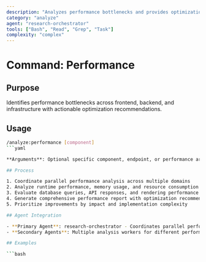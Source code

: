```yaml
---
description: "Analyzes performance bottlenecks and provides optimization recommendations"
category: "analyze"
agent: "research-orchestrator"
tools: ["Bash", "Read", "Grep", "Task"]
complexity: "complex"
---
```


# Command: Performance

## Purpose

Identifies performance bottlenecks across frontend, backend, and infrastructure with actionable optimization recommendations.

## Usage

```bash
/analyze:performance [component]
```yaml

**Arguments**: Optional specific component, endpoint, or performance area to analyze

## Process

1. Coordinate parallel performance analysis across multiple domains
2. Analyze runtime performance, memory usage, and resource consumption
3. Evaluate database queries, API responses, and rendering performance
4. Generate comprehensive performance report with optimization recommendations
5. Prioritize improvements by impact and implementation complexity

## Agent Integration

- **Primary Agent**: research-orchestrator - Coordinates parallel performance analysis
- **Secondary Agents**: Multiple analysis workers for different performance domains

## Examples

```bash
